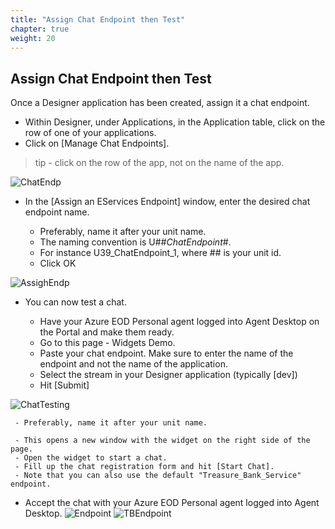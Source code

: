 ```yaml
---
title: "Assign Chat Endpoint then Test"
chapter: true
weight: 20
---
```


## Assign Chat Endpoint then Test
Once a Designer application has been created, assign it a chat endpoint. 

- Within Designer, under Applications, in the Application table, click on the row of one of your applications.
- Click on [Manage Chat Endpoints]. 
 
>tip - click on the row of the app, not on the name of the app. 

![ChatEndp](/images/eodDsgnrManageChatEP.png)

- In the [Assign an EServices Endpoint] window, enter the desired chat endpoint name.

     - Preferably, name it after your unit name.
     - The naming convention is U##_ChatEndpoint_#. 
     - For instance U39_ChatEndpoint_1, where ## is your unit id.
     - Click OK  

![AssighEndp](/images/eodAssignEsEndpoint.png)

- You can now test a chat.

     - Have your Azure EOD Personal agent logged into Agent Desktop on the Portal and make them ready.
     - Go to this page - Widgets Demo. 
     - Paste your chat endpoint. Make sure to enter the name of the endpoint and not the name of the application.
     - Select the stream in your Designer application (typically [dev])
     - Hit [Submit]

![ChatTesting](/images/file_1623269540913_azureChatTesting.png)

     - Preferably, name it after your unit name.

     - This opens a new window with the widget on the right side of the page.
     - Open the widget to start a chat.
     - Fill up the chat registration form and hit [Start Chat].        
     - Note that you can also use the default "Treasure_Bank_Service" endpoint.


-  Accept the chat with your Azure EOD Personal agent logged into Agent Desktop. 
![Endpoint](/images/file_1623292912618_azureEndpointChat7.png)
![TBEndpoint](/images/file_1623272703571_azureEndpointChat.png)

